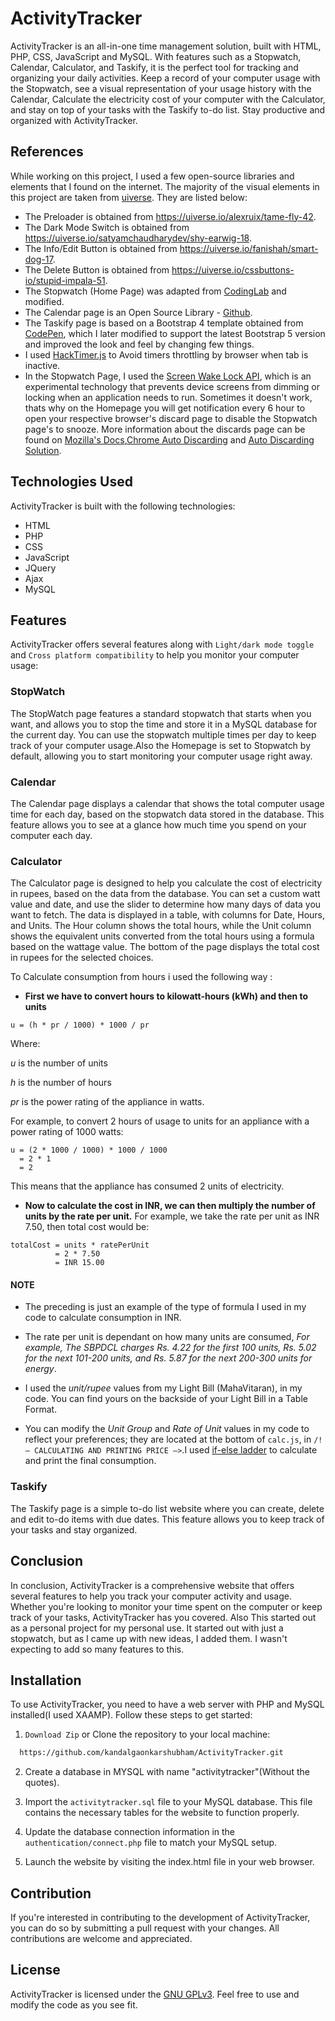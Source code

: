 # ActivityTracker
ActivityTracker is an all-in-one time management solution, built with HTML, PHP, CSS, JavaScript and MySQL. With features such as a Stopwatch, Calendar, Calculator, and Taskify, it is the perfect tool for tracking and organizing your daily activities. Keep a record of your computer usage with the Stopwatch, see a visual representation of your usage history with the Calendar, Calculate the electricity cost of your computer with the Calculator, and stay on top of your tasks with the Taskify to-do list. Stay productive and organized with ActivityTracker.

## References
While working on this project, I used a few open-source libraries and elements that I found on the internet. The majority of the visual elements in this project are taken from [uiverse](https://uiverse.io). They are listed below:
- The Preloader is obtained from https://uiverse.io/alexruix/tame-fly-42.
- The Dark Mode Switch is obtained from https://uiverse.io/satyamchaudharydev/shy-earwig-18.
- The Info/Edit Button is obtained from https://uiverse.io/fanishah/smart-dog-17.
- The Delete Button is obtained from https://uiverse.io/cssbuttons-io/stupid-impala-51.
- The Stopwatch (Home Page) was adapted from [CodingLab](https://www.codinglabweb.com/2021/10/Stopwatch-HTML-CSS-JavaScript.html) and modified.
- The Calendar page is an Open Source Library - [Github](https://github.com/nggepe/calendar-gc).
- The Taskify page is based on a Bootstrap 4 template obtained from [CodePen](https://codepen.io/paulj05hua/pen/LYGLJYQ), which I later modified to support the latest Bootstrap 5 version and improved the look and feel by changing few things.
- I used [HackTimer.js](https://github.com/turuslan/HackTimer) to Avoid timers throttling by browser when tab is inactive.
- In the Stopwatch Page, I used the [Screen Wake Lock API](https://developer.mozilla.org/en-US/docs/Web/API/WakeLock), which is an experimental technology that prevents device screens from dimming or locking when an application needs to run. Sometimes it doesn't work, thats why on the Homepage you will get notification every 6 hour to open your respective browser's discard page to disable the Stopwatch page's to snooze.
More information about the discards page can be found on [Mozilla's Docs](https://developer.mozilla.org/en-US/docs/Mozilla/Add-ons/WebExtensions/API/tabs/discard),[Chrome Auto Discarding](https://stackoverflow.com/questions/49172240/chrome-auto-tab-discarding-disable-java-script) and [Auto Discarding Solution](https://stackoverflow.com/questions/48992045/how-to-disable-automatic-tab-discarding-on-chrome-debian).

## Technologies Used
ActivityTracker is built with the following technologies:
- HTML
- PHP
- CSS
- JavaScript
- JQuery
- Ajax
- MySQL

## Features
ActivityTracker offers several features along with `Light/dark mode toggle` and `Cross platform compatibility` to help you monitor your computer usage:

### StopWatch
The StopWatch page features a standard stopwatch that starts when you want, and allows you to stop the time and store it in a MySQL database for the current day. You can use the stopwatch multiple times per day to keep track of your computer usage.Also the Homepage is set to Stopwatch by default, allowing you to start monitoring your computer usage right away.

### Calendar
The Calendar page displays a calendar that shows the total computer usage time for each day, based on the stopwatch data stored in the database. This feature allows you to see at a glance how much time you spend on your computer each day.

### Calculator
The Calculator page is designed to help you calculate the cost of electricity in rupees, based on the data from the database. You can set a custom watt value and date, and use the slider to determine how many days of data you want to fetch. The data is displayed in a table, with columns for Date, Hours, and Units. The Hour column shows the total hours, while the Unit column shows the equivalent units converted from the total hours using a formula based on the wattage value. The bottom of the page displays the total cost in rupees for the selected choices.

To Calculate consumption from hours i used the following way :

* **First we have to convert hours to kilowatt-hours (kWh) and then to units**

```
u = (h * pr / 1000) * 1000 / pr
```

Where:

*u* is the number of units

*h* is the number of hours

*pr* is the power rating of the appliance in watts.


For example, to convert 2 hours of usage to units for an appliance with a power rating of 1000 watts:

```
u = (2 * 1000 / 1000) * 1000 / 1000
  = 2 * 1
  = 2
```
This means that the appliance has consumed 2 units of electricity.

* **Now to calculate the cost in INR, we can then multiply the number of units by the rate per unit.**
For example, we take the rate per unit as INR 7.50, then total cost would be:
```
totalCost = units * ratePerUnit
          = 2 * 7.50
          = INR 15.00
```
#### NOTE 
* The preceding is just an example of the type of formula I used in my code to calculate consumption in INR.
* The rate per unit is dependant on how many units are consumed, *For example, The SBPDCL charges Rs. 4.22 for the first 100 units, Rs. 5.02 for the next 101-200 units, and Rs. 5.87 for the next 200-300 units for energy*.

* I used the *unit/rupee* values from my Light Bill (MahaVitaran), in my code. You can find yours on the backside of your Light Bill in a Table Format.

* You can modify the *Unit Group* and *Rate of Unit* values in my code to reflect your preferences; they are located at the bottom of `calc.js`, in `/!— CALCULATING AND PRINTING PRICE —>`.I used [if-else ladder](https://www.w3schools.com/js/js_if_else.asp) to calculate and print the final consumption.


### Taskify
The Taskify page is a simple to-do list website where you can create, delete and edit to-do items with due dates. This feature allows you to keep track of your tasks and stay organized.

## Conclusion
In conclusion, ActivityTracker is a comprehensive website that offers several features to help you track your computer activity and usage. Whether you're looking to monitor your time spent on the computer or keep track of your tasks, ActivityTracker has you covered. Also This started out as a personal project for my personal use. It started out with just a stopwatch, but as I came up with new ideas, I added them. I wasn't expecting to add so many features to this.


## Installation
To use ActivityTracker, you need to have a web server with PHP and MySQL installed(I used XAAMP). Follow these steps to get started:

1. `Download Zip` or Clone the repository to your local machine:
```bash
  https://github.com/kandalgaonkarshubham/ActivityTracker.git
```

2. Create a database in MYSQL with name "activitytracker"(Without the quotes).

3. Import the `activitytracker.sql` file to your MySQL database. This file contains the necessary tables for the website to function properly.

4. Update the database connection information in the `authentication/connect.php` file to match your MySQL setup.

5. Launch the website by visiting the index.html file in your web browser.

## Contribution
If you're interested in contributing to the development of ActivityTracker, you can do so by submitting a pull request with your changes. All contributions are welcome and appreciated.

## License
ActivityTracker is licensed under the [GNU GPLv3](https://choosealicense.com/licenses/gpl-3.0/). Feel free to use and modify the code as you see fit.


